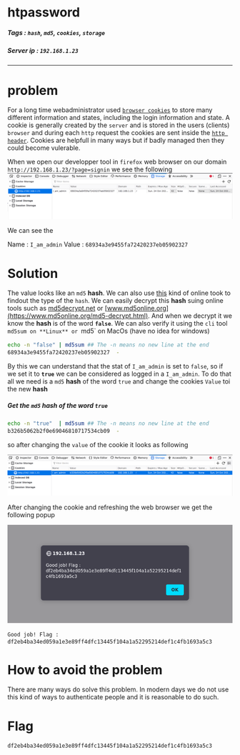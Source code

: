 # htpassword

##### Tags : `hash`, `md5`, `cookies`, `storage`
##### Server ip : `192.168.1.23 `
____

# problem

For a long time webadministrator used [`browser cookies`](https://en.wikipedia.org/wiki/HTTP_cookie) to store many different information and states, including the login information and state. A cookie is generally created by the `server` and is stored in the users (clients) `browser` and during each `http` request the cookies are sent inside the [`http header`](https://developer.mozilla.org/en-US/docs/Web/HTTP/Headers). Cookies are helpfull in many ways but if badly managed then they could become vulerable.

When we open our developper tool in `firefox` web browser on our domain `http://192.168.1.23/?page=signin` we see the following
![signin page cookies](resources/images/cookies_signin_page.png)

We can see the

Name : `I_am_admin`
Value : `68934a3e9455fa72420237eb05902327`

# Solution
The value looks like an `md5` **hash**.  We can also use [this](https://hashes.com/en/tools/hash_identifier) kind of online took to findout the type of the `hash`. We can easily decrypt this **hash** suing online tools such as [md5decrypt.net](https://md5decrypt.net/en/) or [www.md5online.org](https://www.md5online.org/md5-decrypt.html). And when we decrypt it we know the **hash** is of the word **`false`**. We can also verify it using the `cli` tool `md5sum on **Linux** or `md5` on MacOs (have no idea for windows)

```bash
echo -n "false" | md5sum ## The -n means no new line at the end
68934a3e9455fa72420237eb05902327  -
```

By this we can understand that the stat of `I_am_admin` is set to `false`, so if we set it to **`true`** we can be considered as logged in a `I_am_admin`.
To do that all we need is a `md5` **hash** of the word `true` and change the cookies `Value` toi the new **hash**

##### Get the `md5` hash of the word `true`

```bash
echo -n "true"  | md5sum ## The -n means no new line at the end
b326b5062b2f0e69046810717534cb09  -
```

so after changing the `value` of the cookie it looks as following

![modified cookie](resources/images/cookies_signin_page_modified_cookie.png)


After changing the cookie and refreshing the web browser we get the following popup

![cookie flag](resources/images/cookie_flag.png)

```text
Good job! Flag : df2eb4ba34ed059a1e3e89ff4dfc13445f104a1a52295214def1c4fb1693a5c3
```


# How to avoid the problem
There are many ways do solve this problem. In modern days we do not use this kind of ways to authenticate people and it is reasonable to do such.

# Flag

```text
df2eb4ba34ed059a1e3e89ff4dfc13445f104a1a52295214def1c4fb1693a5c3
```